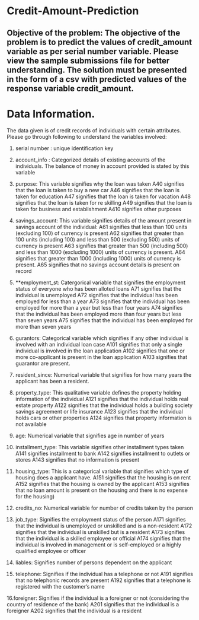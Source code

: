 # Credit-Amount-Prediction
## Objective of the problem: The objective of the problem is to predict the values of credit_amount variable as per serial number variable. Please view the sample submissions file for better understanding. The solution must be presented in the form of a csv with predicted values of the response variable credit_amount.

# Data Information.
The data given is of credit records of individuals with certain attributes. Please go through following to understand the variables involved:
1. serial number : unique identification key

2. account_info : Categorized details of existing accounts of the individuals. The balance of money in account provided is stated by this variable

3. purpose: This variable signifies why the loan was taken
A40 signifies that the loan is taken to buy a new car
A46 signifies that the loan is taken for education
A47 signifies that the loan is taken for vacation
A48 signifies that the loan is taken for re skilling
A49 signifies that the loan is taken for business and establishment
A410 signifies other purposes

4. savings_account: This variable signifies details of the amount present in savings account of the individual:
A61 signifies that less than 100 units (excluding 100) of currency is present
A62 signifies that greater than 100 units (including 100) and less than 500 (excluding 500) units of currency is present
A63 signifies that greater than 500 (including 500) and less than 1000 (excluding 1000) units of currency is present.
A64 signifies that greater than 1000 (including 1000) units of currency is present.
A65 signifies that no savings account details is present on record

5. **employment_st: Catergorical variable that signifies the employment status of everyone who has been alloted loans
A71 signifies that the individual is unemployed
A72 signifies that the individual has been employed for less than a year
A73 signifies that the individual has been employed for more than a year but less than four years
A74 signifies that the individual has been employed more than four years but less than seven years
A75 signifies that the individual has been employed for more than seven years

6. gurantors: Categorical variable which signifies if any other individual is involved with an individual loan case
A101 signifies that only a single individual is involved in the loan application
A102 signifies that one or more co-applicant is present in the loan application
A103 signifies that guarantor are present.

7. resident_since: Numerical variable that signifies for how many years the applicant has been a resident.

8. property_type: This qualitative variable defines the property holding information of the individual
A121 signifies that the individual holds real estate property
A122 signifies that the individual holds a building society savings agreement or life insurance
A123 signifies that the individual holds cars or other properties
A124 signifies that property information is not available

9. age: Numerical variable that signifies age in number of years

10. installment_type: This variable signifies other installment types taken
A141 signifies installment to bank
A142 signifies installment to outlets or stores
A143 signifies that no information is present

11. housing_type: This is a categorical variable that signifies which type of housing does a applicant have.
A151 signifies that the housing is on rent
A152 signifies that the housing is owned by the applicant
A153 signifies that no loan amount is present on the housing and there is no expense for the housing)

12. credits_no: Numerical variable for number of credits taken by the person

13. job_type: Signifies the employment status of the person
A171 signifies that the individual is unemployed or unskilled and is a non-resident
A172 signifies that the individual is unskilled but is a resident
A173 signifies that the individual is a skilled employee or official
A174 signifies that the individual is involved in management or is self-employed or a
highly qualified employee or officer

14. liables: Signifies number of persons dependent on the applicant

15. telephone: Signifies if the individual has a telephone or not
A191 signifies that no telephonic records are present
A192 signifies that a telephone is registered with the customer’s name

16.foreigner: Signifies if the individual is a foreigner or not (considering the country of residence of the bank)
A201 signifies that the individual is a foreigner
A202 signifies that the individual is a resident
